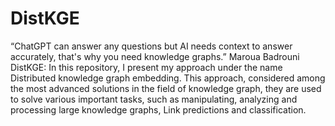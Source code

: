 # DistKGE
“ChatGPT can answer any questions but AI needs context to answer accurately, that's why you need knowledge graphs.”  Maroua Badrouni
DistKGE: In this repository, I present my approach under the name Distributed knowledge graph embedding. This approach, considered among the most advanced solutions in the field of knowledge graph, they are used to solve various important tasks, such as manipulating, analyzing and processing large knowledge graphs, Link predictions and classification.
